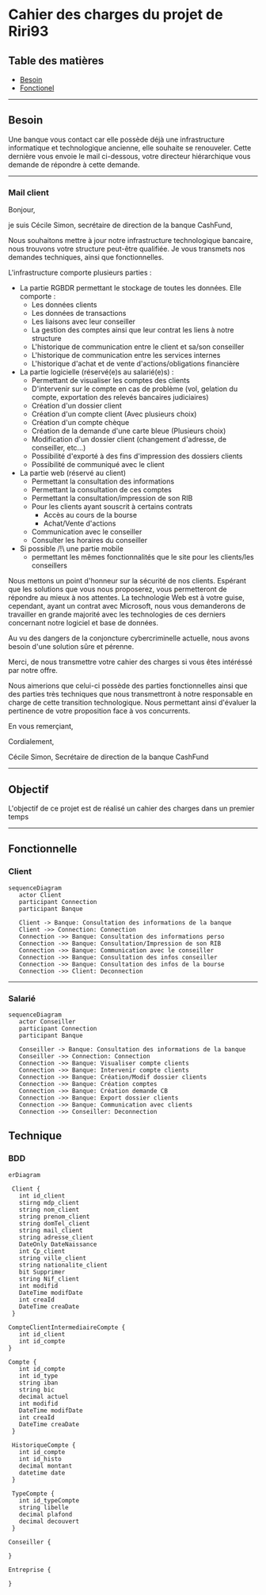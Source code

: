 # Cahier des charges du projet de Riri93

## Table des matières

- [Besoin](#Besoin)
- [Fonctionel](#Fonctionnelle)

---------

## Besoin <a id="Besoin"/>

Une banque vous contact car elle possède déjà une infrastructure informatique et technologique ancienne, elle souhaite se renouveler. Cette dernière vous envoie le mail ci-dessous, votre directeur hiérarchique vous demande de répondre à cette demande.

---------

### Mail client

Bonjour,

je suis Cécile Simon, secrétaire de direction de la banque CashFund,

Nous souhaitons mettre à jour notre infrastructure technologique bancaire, nous trouvons votre structure peut-être qualifiée. Je vous transmets nos demandes techniques, ainsi que fonctionnelles.

L'infrastructure comporte plusieurs parties :
 - La partie RGBDR permettant le stockage de toutes les données. Elle comporte :
    - Les données clients
    - Les données de transactions
    - Les liaisons avec leur conseiller
    - La gestion des comptes ainsi que leur contrat les liens à notre structure
    - L'historique de communication entre le client et sa/son conseiller
    - L'historique de communication entre les services internes
    - L'historique d'achat et de vente d'actions/obligations financière
 - La partie logicielle (réservé(e)s au salarié(e)s) :
    - Permettant de visualiser les comptes des clients
    - D'intervenir sur le compte en cas de problème (vol, gelation du compte, exportation des relevés bancaires judiciaires)
    - Création d'un dossier client
    - Création d'un compte client (Avec plusieurs choix)
    - Création d'un compte chèque
    - Création de la demande d'une carte bleue (Plusieurs choix)
    - Modification d'un dossier client (changement d'adresse, de conseiller, etc...)
    - Possibilité d'exporté à des fins d'impression des dossiers clients
    - Possibilité de communiqué avec le client
 - La partie web (réservé au client)
    - Permettant la consultation des informations
    - Permettant la consultation de ces comptes
    - Permettant la consultation/impression de son RIB
    - Pour les clients ayant souscrit à certains contrats
        - Accès au cours de la bourse
        - Achat/Vente d'actions
    - Communication avec le conseiller
    - Consulter les horaires du conseiller
 - Si possible /!\ une partie mobile
    - permettant les mêmes fonctionnalités que le site pour les clients/les conseillers

Nous mettons un point d'honneur sur la sécurité de nos clients. Espérant que les solutions que vous nous proposerez, vous permetteront de répondre au mieux à nos attentes. La technologie Web est à votre guise, cependant, ayant un contrat avec Microsoft, nous vous demanderons de travailler en grande majorité avec les technologies de ces derniers concernant notre logiciel et base de données.

Au vu des dangers de la conjoncture cybercriminelle actuelle, nous avons besoin d'une solution sûre et pérenne.

Merci, de nous transmettre votre cahier des charges si vous êtes intéréssé par notre offre.

Nous aimerions que celui-ci possède des parties fonctionnelles ainsi que des parties très techniques que nous transmettront à notre responsable en charge de cette transition technologique. Nous permettant ainsi d'évaluer la pertinence de votre proposition face à vos concurrents.

En vous remerçiant,

Cordialement,

Cécile Simon, 
Secrétaire de direction de la banque CashFund

--------------------------------

## Objectif

L'objectif de ce projet est de réalisé un cahier des charges dans un premier temps

----

## Fonctionnelle <a id="Fonctionnelle">

### Client

```mermaid 
sequenceDiagram
   actor Client
   participant Connection
   participant Banque

   Client -> Banque: Consultation des informations de la banque
   Client ->> Connection: Connection
   Connection ->> Banque: Consultation des informations perso
   Connection ->> Banque: Consultation/Impression de son RIB
   Connection ->> Banque: Communication avec le conseiller
   Connection ->> Banque: Consultation des infos conseiller
   Connection ->> Banque: Consultation des infos de la bourse
   Connection ->> Client: Deconnection
```

------

### Salarié

```mermaid 
sequenceDiagram
   actor Conseiller
   participant Connection
   participant Banque

   Conseiller -> Banque: Consultation des informations de la banque
   Conseiller ->> Connection: Connection
   Connection ->> Banque: Visualiser compte clients
   Connection ->> Banque: Intervenir compte clients
   Connection ->> Banque: Création/Modif dossier clients
   Connection ->> Banque: Création comptes
   Connection ->> Banque: Création demande CB
   Connection ->> Banque: Export dossier clients
   Connection ->> Banque: Communication avec clients
   Connection ->> Conseiller: Deconnection
```

## Technique

### BDD

```mermaid 
erDiagram

 Client {
   int id_client
   stirng mdp_client
   string nom_client
   string prenom_client
   string domTel_client
   string mail_client
   string adresse_client
   DateOnly DateNaissance
   int Cp_client
   string ville_client
   string nationalite_client
   bit Supprimer
   string Nif_client
   int modifid
   DateTime modifDate
   int creaId
   DateTime creaDate
 }

CompteClientIntermediaireCompte {
   int id_client
   int id_compte
}

Compte {
   int id_compte
   int id_type
   string iban
   string bic
   decimal actuel 
   int modifid
   DateTime modifDate
   int creaId
   DateTime creaDate
 }

 HistoriqueCompte {
   int id_compte
   int id_histo
   decimal montant
   datetime date
 }

 TypeCompte {
   int id_typeCompte
   string libelle
   decimal plafond
   decimal decouvert
 }

Conseiller {

}

Entreprise {

}

```